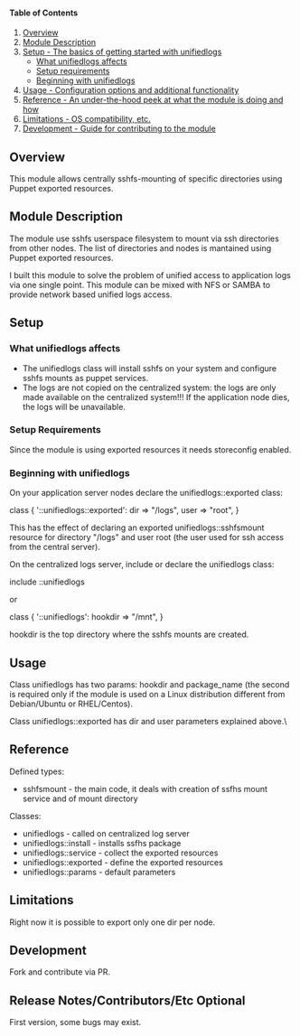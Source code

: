 #### Table of Contents

1. [Overview](#overview)
2. [Module Description](#module-description)
3. [Setup - The basics of getting started with unifiedlogs](#setup)
    * [What unifiedlogs affects](#what-unifiedlogs-affects)
    * [Setup requirements](#setup-requirements)
    * [Beginning with unifiedlogs](#beginning-with-unifiedlogs)
4. [Usage - Configuration options and additional functionality](#usage)
5. [Reference - An under-the-hood peek at what the module is doing and how](#reference)
5. [Limitations - OS compatibility, etc.](#limitations)
6. [Development - Guide for contributing to the module](#development)

## Overview

This module allows centrally sshfs-mounting of specific directories using Puppet exported resources.

## Module Description

The module use sshfs userspace filesystem to mount via ssh directories from other nodes. The list of directories and nodes is mantained using Puppet exported resources.

I built this module to solve the problem of unified access to application logs via one single point. This module can be mixed with NFS or SAMBA to provide network based unified logs access.

## Setup

### What unifiedlogs affects

* The unifiedlogs class will install sshfs on your system and configure sshfs mounts as puppet services.
* The logs are not copied on the centralized system: the logs are only made available on the centralized system!!! If the application node dies, the logs will be unavailable.

### Setup Requirements

Since the module is using exported resources it needs storeconfig enabled.

### Beginning with unifiedlogs

On your application server nodes declare the unifiedlogs::exported class:

class { '::unifiedlogs::exported':
    dir => "/logs",
    user => "root",
}

This has the effect of declaring an exported unifiedlogs::sshfsmount resource for directory "/logs" and user root (the user used for ssh access from the central server).

On the centralized logs server, include or declare the unifiedlogs class:

include ::unifiedlogs

or 

class { '::unifiedlogs':
        hookdir => "/mnt",
}

hookdir is the top directory where the sshfs mounts are created.

## Usage

Class unifiedlogs has two params: hookdir and package_name (the second is required only if the module is used on a Linux distribution different from Debian/Ubuntu or RHEL/Centos).

Class unifiedlogs::exported has dir and user parameters explained above.\


## Reference

Defined types:

  * sshfsmount - the main code, it deals with creation of ssfhs mount service and of mount directory

Classes:
  
  * unifiedlogs - called on centralized log server
  * unifiedlogs::install - installs ssfhs package
  * unifiedlogs::service - collect the exported resources
  * unifiedlogs::exported - define the exported resources 
  * unifiedlogs::params - default parameters

## Limitations

Right now it is possible to export only one dir per node.

## Development

Fork and contribute via PR.

## Release Notes/Contributors/Etc **Optional**

First version, some bugs may exist.
